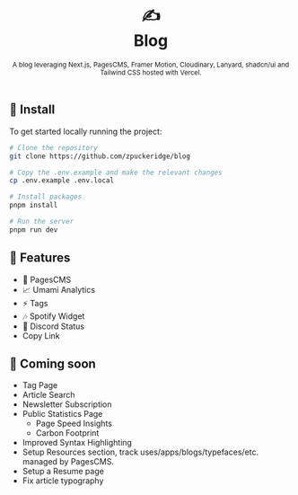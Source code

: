 <div align="center">
  <h1>
    ✍️
    <br />
    Blog
    <br />
  </h1>
  <sup>
     A blog leveraging Next.js, PagesCMS, Framer Motion, Cloudinary, Lanyard, shadcn/ui and Tailwind CSS hosted with Vercel.</em>
    <br />
  </sup>
  <br />
</div>

## 🚀 Install

To get started locally running the project:

```bash
# Clone the repository
git clone https://github.com/zpuckeridge/blog

# Copy the .env.example and make the relevant changes
cp .env.example .env.local

# Install packages
pnpm install

# Run the server
pnpm run dev
```

## 🚩 Features

- 📝 PagesCMS
- 📈 Umami Analytics
- ⚡ Tags
- 🎶 Spotify Widget
- 🧭 Discord Status
- Copy Link

## 👀 Coming soon

- Tag Page
- Article Search
- Newsletter Subscription
- Public Statistics Page
  - Page Speed Insights
  - Carbon Footprint
- Improved Syntax Highlighting
- Setup Resources section, track uses/apps/blogs/typefaces/etc. managed by PagesCMS.
- Setup a Resume page
- Fix article typography
